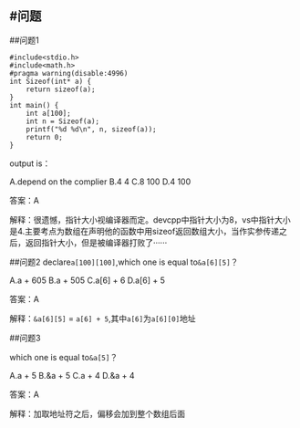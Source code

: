 #问题
---

##问题1

```
#include<stdio.h>
#include<math.h>
#pragma warning(disable:4996)
int Sizeof(int* a) {
    return sizeof(a);
}
int main() {
    int a[100];
    int n = Sizeof(a);
    printf("%d %d\n", n, sizeof(a));
    return 0;
}
```

output is：

A.depend on the complier
B.4 4
C.8 100
D.4 100

答案：A

解释：很遗憾，指针大小视编译器而定。devcpp中指针大小为8，vs中指针大小是4.主要考点为数组在声明他的函数中用sizeof返回数组大小，当作实参传递之后，返回指针大小，但是被编译器打败了······

##问题2
declare`a[100][100]`,which one is equal to`&a[6][5]`？

A.a + 605
B.a + 505
C.a[6] + 6
D.a[6] + 5

答案：A

解释：`&a[6][5]` = `a[6] + 5`,其中`a[6]`为`a[6][0]`地址

##问题3

which one is equal to`&a[5]`？

A.a + 5
B.&a + 5
C.a + 4
D.&a + 4

答案：A

解释：加取地址符之后，偏移会加到整个数组后面
